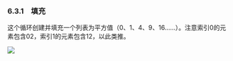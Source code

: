    

### 6.3.1　填充

这个循环创建并填充一个列表为平方值（0、1、4、9、16……）。注意索引0的元素包含02，索引1的元素包含12，以此类推。

![](../Images/image06526.gif)